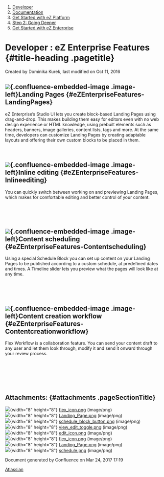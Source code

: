 1.  <span>[Developer](index.html)</span>
2.  <span>[Documentation](Documentation_31429504.html)</span>
3.  <span>[Get Started with eZ
    Platform](Get-Started-with-eZ-Platform_31429520.html)</span>
4.  <span>[Step 2: Going Deeper](31429542.html)</span>
5.  <span>[Get Started with eZ
    Enterprise](Get-Started-with-eZ-Enterprise_31429569.html)</span>

<span id="title-text"> Developer : eZ Enterprise Features </span> {#title-heading .pagetitle}
=================================================================

Created by <span class="author"> Dominika Kurek</span>, last modified on
Oct 11, 2016

<span class="confluence-embedded-file-wrapper image-left-wrapper">![](attachments/32112741/32113924.png){.confluence-embedded-image .image-left}</span>Landing Pages {#eZEnterpriseFeatures-LandingPages}
--------------------------------------------------------------------------------------------------------------------------------------------------------------------

eZ Enterprise’s Studio UI lets you create block-based Landing Pages
using drag-and-drop. This makes building them easy for editors even with
no web design experience or HTML knowledge, using prebuilt elements such
as headers, banners, image galleries, content lists, tags and more. At
the same time, developers can customize Landing Pages by creating
adaptable layouts and offering their own custom blocks to be placed in
them.

 

<span class="confluence-embedded-file-wrapper image-left-wrapper">![](attachments/32112741/32113922.png){.confluence-embedded-image .image-left}</span>Inline editing {#eZEnterpriseFeatures-Inlineediting}
---------------------------------------------------------------------------------------------------------------------------------------------------------------------

You can quickly switch between working on and previewing Landing Pages,
which makes for comfortable editing and better control of your content.

 

 

<span class="confluence-embedded-file-wrapper image-left-wrapper">![](attachments/32112741/32113925.png){.confluence-embedded-image .image-left}</span>Content scheduling {#eZEnterpriseFeatures-Contentscheduling}
-------------------------------------------------------------------------------------------------------------------------------------------------------------------------

Using a special Schedule Block you can set up content on your Landing
Pages to be published according to a custom schedule, at predefined
dates and times. A Timeline slider lets you preview what the pages will
look like at any time.

 

 

<span class="confluence-embedded-file-wrapper image-left-wrapper">![](attachments/32112741/32113923.png){.confluence-embedded-image .image-left}</span>Content creation workflow {#eZEnterpriseFeatures-Contentcreationworkflow}
--------------------------------------------------------------------------------------------------------------------------------------------------------------------------------

Flex Workflow is a collaboration feature. You can send your content
draft to any user and let them look through, modify it and send it
onward through your review process.

 

 

 

Attachments: {#attachments .pageSectionTitle}
------------

![](images/icons/bullet_blue.gif){width="8" height="8"}
[flex\_icon.png](attachments/32112741/32113915.png) (image/png)  
![](images/icons/bullet_blue.gif){width="8" height="8"}
[Landing\_Page.png](attachments/32112741/32113916.png) (image/png)  
![](images/icons/bullet_blue.gif){width="8" height="8"}
[schedule\_block\_button.png](attachments/32112741/32113917.png)
(image/png)  
![](images/icons/bullet_blue.gif){width="8" height="8"}
[view\_edit\_toggle.png](attachments/32112741/32113918.png)
(image/png)  
![](images/icons/bullet_blue.gif){width="8" height="8"}
[edit\_icon.png](attachments/32112741/32113922.png) (image/png)  
![](images/icons/bullet_blue.gif){width="8" height="8"}
[flex\_icon.png](attachments/32112741/32113923.png) (image/png)  
![](images/icons/bullet_blue.gif){width="8" height="8"}
[Landing\_Page.png](attachments/32112741/32113924.png) (image/png)  
![](images/icons/bullet_blue.gif){width="8" height="8"}
[schedule.png](attachments/32112741/32113925.png) (image/png)  

Document generated by Confluence on Mar 24, 2017 17:19

[Atlassian](http://www.atlassian.com/)


